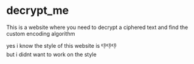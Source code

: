 # decrypt_me
This is a website where you need to decrypt a ciphered text and find the custom encoding algorithm


yes i know the style of this website is 👎👎👎<br>
but i didnt want to work on the style
